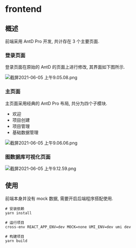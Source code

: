 # frontend

## 概述

前端采用 AntD Pro 开发, 共计存在 3 个主要页面.

### 登录页面

登录页面在原始的 AntD 的页面上进行修改, 其界面如下图所示.

![截屏2021-06-05 上午9.05.08.png](https://i.loli.net/2021/06/05/xp8MD62KPcRQSTI.png)

### 主页面

主页面采用经典的 AntD Pro 布局, 共分为四个子模块.

- 欢迎
- 项目创建
- 项目管理
- 基础数据管理

![截屏2021-06-05 上午9.06.06.png](https://i.loli.net/2021/06/05/Seq7YpgLORPx1uD.png)

### 图数据库可视化页面

![截屏2021-06-05 上午9.12.59.png](https://i.loli.net/2021/06/05/85pS3TM1hP6BvE2.png)

## 使用

前端本身并没有 mock 数据, 需要开启后端程序搭配使用.

```shell
# 安装依赖
yarn install

# 运行项目
cross-env REACT_APP_ENV=dev MOCK=none UMI_ENV=dev umi dev

# 构建项目
yarn build
```
